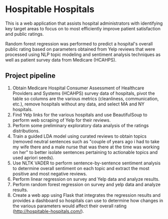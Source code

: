 # Hospitable Hospitals

This is a web application that assists hospital administrators with identifying key target areas to focus on to most efficiently improve patient satisfaction and public ratings.

Random forest regression was performed to predict a hospital's overall public rating based on parameters obtained from Yelp reviews that were processed using NLP topic modeling and sentiment analysis techniques as well as patient survey data from Medicare (HCAHPS).

## Project pipeline
1. Obtain Medicare Hospital Consumer Assessment of Healthcare Providers and Systems (HCAHPS) survey data of hospitals, pivot the table so columns are the various metrics (cleanliness, communication, etc.), remove hospitals without any data, and select MA and NY hospitals.
2. Find Yelp links for the various hospitals and use BeautifulSoup to perform web scraping of Yelp for their reviews.
3. Perform some preliminary exploratory data analysis of the ratings distributions.
4. Train a guided LDA model using curated reviews to obtain topics (removed neutral sentences such as "couple of years ago i had to take my wife there and a male nurse that was there at the time was working on her" to better isolate sentences pertaining to actionable topics and used apriori seeds).
5. Use NLTK VADER to perform sentence-by-sentence sentiment analysis to determine overall sentiment on each topic and extract the most positive and most negative reviews.
6. Perform linear regression on survey and Yelp data and analyze results.
7. Perform random forest regression on survey and yelp data and analyze results.
8. Create a web app using Flask that integrates the regression results and provides a dashboard so hospitals can use to determine how changes in the various parameters would affect their overall rating (http://hospitable-hospitals.com/).
